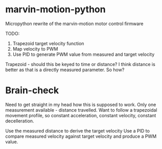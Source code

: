 # marvin-motion-python
Micropython rewrite of the marvin-motion motor control firmware

TODO:

1. Trapezoid target velocity function
2. Map velocity to PWM
3. Use PID to generate PWM value from measured and target velocity

Trapezoid - should this be keyed to time or distance? I think distance 
is better as that is a directly measured parameter. So how?


# Brain-check
Need to get straight in my head how this is supposed to work.
Only one measurement available - distance travelled.
Want to follow a trapezoidal movement profile, so constant acceleration, 
constant velocity, constant decelleration.

Use the measured distance to derive the target velocity
Use a PID to compare measured velocity against target velocity and 
produce a PWM value.

